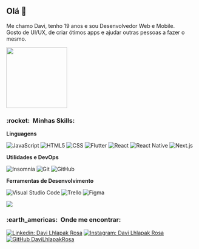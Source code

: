

<h2>Olá 👋</h2>
<p>
Me chamo Davi, tenho 19 anos e sou Desenvolvedor Web e Mobile.<br />
Gosto de UI/UX, de criar ótimos apps e ajudar outras pessoas a fazer o mesmo.
</p>

<img height="160em" src="https://github-readme-stats.vercel.app/api?username=DaviLhlapakRosa&count_private=true&theme=react&show_icons=true" />

<h3> :rocket: &nbsp;Minhas Skills: </h3>

**Linguagens**

  ![JavaScript](https://img.shields.io/badge/-JavaScript-333333?style=for-the-badge&logo=javascript&logoColor=3ABDD8&color=20232A)
  ![HTML5](https://img.shields.io/badge/-HTML5-333333?style=for-the-badge&logo=HTML5&logoColor=3ABDD8&color=20232A)
  ![CSS](https://img.shields.io/badge/-CSS-333333?style=for-the-badge&logo=CSS3&logoColor=3ABDD8&color=20232A)
  ![Flutter](https://img.shields.io/badge/-Flutter-333333?style=for-the-badge&logo=Flutter&logoColor=3ABDD8&color=20232A)
  ![React](https://img.shields.io/badge/-React-333333?style=for-the-badge&logo=react&logoColor=3ABDD8&color=20232A)
  ![React Native](https://img.shields.io/badge/-React%20Native-333333?style=for-the-badge&logo=react&logoColor=3ABDD8&color=20232A)
  ![Next.js](https://img.shields.io/badge/-Next.js-333333?style=for-the-badge&logo=next.js&logoColor=3ABDD8&color=20232A)

**Utilidades e DevOps**

  ![Insomnia](https://img.shields.io/badge/-Insomnia-333333?style=for-the-badge&logo=insomnia&logoColor=3ABDD8&color=20232A)
  ![Git](https://img.shields.io/badge/-Git-333333?style=for-the-badge&logo=git&logoColor=3ABDD8&color=20232A)
  ![GitHub](https://img.shields.io/badge/-GitHub-333333?style=for-the-badge&logo=github&logoColor=3ABDD8&color=20232A)

**Ferramentas de Desenvolvimento**

  ![Visual Studio Code](https://img.shields.io/badge/-Visual%20Studio%20Code-333333?style=for-the-badge&logo=visual-studio-code&logoColor=3ABDD8&color=20232A)
  ![Trello](https://img.shields.io/badge/-Trello-333333?style=for-the-badge&logo=trello&logoColor=3ABDD8&color=20232A)
  ![Figma](https://img.shields.io/badge/-Figma-333333?style=for-the-badge&logo=figma&logoColor=3ABDD8&color=20232A)

<img src="https://github-readme-stats.vercel.app/api/top-langs/?username=DaviLhlapakRosa&count_private=true&theme=react&show_icons=true&layout=compact" />

<h3> :earth_americas: &nbsp;Onde me encontrar: </h3> 

[![Linkedin: Davi Lhlapak Rosa](https://img.shields.io/badge/-Davi%20Lhlapak%20Rosa-blue?style=flat-square&logo=Linkedin&logoColor=white&link=https%3A%2F%2Fwww.linkedin.com%2Fin%2Fdavilhlapakrosa%2F&color=3ABDD8)](https://www.linkedin.com/in/davilhlapakrosa/)
[![Instagram: Davi Lhlapak Rosa](https://img.shields.io/badge/-Davi%20Lhlapak%20Rosa-blue?style=flat-square&logo=Instagram&logoColor=white&link=https%3A%2F%2Fwww.instagram.com%2Fdavilhlapak%2F&color=20232A)](https://www.instagram.com/davilhlapak/)
[![GitHub DaviLhlapakRosa]( https://img.shields.io/github/followers/DaviLhlapakRosa?label=Seguir&style=social)](https://github.com/DaviLhlapakRosa)
